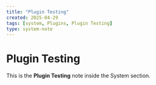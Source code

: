 ```yaml
---
title: "Plugin Testing"
created: 2025-04-29
tags: [system, Plugins, Plugin Testing]
type: system-note
---
```


# Plugin Testing

This is the **Plugin Testing** note inside the System section.
